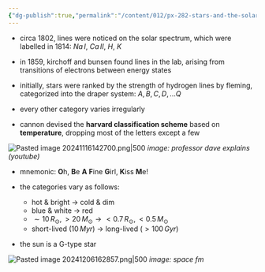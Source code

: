 ```yaml
---
{"dg-publish":true,"permalink":"/content/012/px-282-stars-and-the-solar-system/b-spectral-classification/px-282-b1-spectral-classification/","noteIcon":"1","created":"2024-11-25T10:50:32.000+00:00","updated":"2024-12-06T16:32:00.292+00:00"}
---
```


- circa 1802, lines were noticed on the solar spectrum, which were labelled in 1814: $Na\,I$, $Ca\,II$, $H$, $K$
- in 1859, kirchoff and bunsen found lines in the lab, arising from transitions of electrons between energy states

- initially, stars were ranked by the strength of hydrogen lines by fleming, categorized into the draper system: $A, B, C, D,\dots Q$
- every other category varies irregularly

- cannon devised the **harvard classification scheme** based on **temperature**, dropping most of the letters except a few

![Pasted image 20241116142700.png|500](/img/user/pics/Pasted%20image%2020241116142700.png)
*image: professor dave explains (youtube)* 

- mnemonic: **O**h, **B**e **A** **F**ine **G**irl, **K**iss **M**e!

- the categories vary as follows:
	- hot & bright $\to$ cold & dim
	- blue & white $\to$ red
	- $\sim10\,R_{\odot}, >20\,M_{\odot} \to <0.7\,R_{\odot}, <0.5\,M_{\odot}$
	- short-lived ($10\,Myr$) $\to$ long-lived ($>100\,Gyr$)
- the sun is a G-type star

![Pasted image 20241206162857.png|500](/img/user/pics/Pasted%20image%2020241206162857.png)
*image: space fm*
